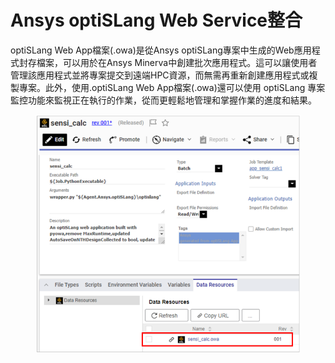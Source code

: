 # Ansys optiSLang Web Service整合

optiSLang Web App檔案(.owa)是從Ansys optiSLang專案中生成的Web應用程式封存檔案，可以用於在Ansys Minerva中創建批次應用程式。這可以讓使用者管理該應用程式並將專案提交到遠端HPC資源，而無需再重新創建應用程式或複製專案。此外，使用.optiSLang Web App檔案(.owa)還可以使用 optiSLang 專案監控功能來監視正在執行的作業，從而更輕鬆地管理和掌握作業的進度和結果。

<figure><img src="../../.gitbook/assets/image (11).png" alt=""><figcaption></figcaption></figure>
